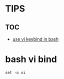 TIPS
====

TOC
---

 * [use vi keybind in bash](#bashViBind)


# bash vi bind

``` set -o vi ```





